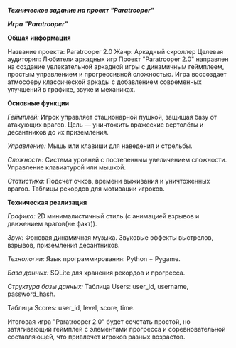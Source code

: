 _**Техническое задание на проект "Paratrooper"**_

_**Игра "Paratrooper"**_

**Общая информация**

Название проекта: Paratrooper 2.0
Жанр: Аркадный скроллер
Целевая аудитория: Любители аркадных игр
Проект "Paratrooper 2.0" направлен на создание увлекательной аркадной игры с динамичным геймплеем, простым управлением и прогрессивной сложностью. Игра воссоздает атмосферу классической аркады с добавлением современных улучшений в графике, звуке и механиках.

**Основные функции**

_Геймплей:_
Игрок управляет стационарной пушкой, защищая базу от атакующих врагов.
Цель — уничтожить вражеские вертолёты и десантников до их приземления.

_Управление:_
Мышь или клавиши для наведения и стрельбы.

_Сложность:_
Система уровней с постепенным увеличением сложности.
Управление клавиатурой или мышкой.

_Статистика:_
Подсчёт очков, времени выживания и уничтоженных врагов.
Таблицы рекордов для мотивации игроков.

**Техническая реализация**

_Графика:_
2D минималистичный стиль (с анимацией взрывов и движением врагов(не факт)).

_Звук:_
Фоновая динамичная музыка.
Звуковые эффекты выстрелов, взрывов, приземления десантников.

_Технологии:_
Язык программирования: Python + Pygame.

_База данных:_
SQLite для хранения рекордов и прогресса.

_Структура базы данных:_
Таблица Users:
user_id, username, password_hash.

Таблица Scores:
user_id, level, score, time.

Итоговая игра "Paratrooper 2.0" будет сочетать простой, но затягивающий геймплей с элементами прогресса и соревновательной составляющей, что привлечет игроков разных возрастов.
